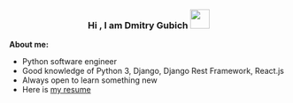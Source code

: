 
<h3 align="center"><b>Hi , I am Dmitry Gubich </b><img src="https://media.giphy.com/media/hvRJCLFzcasrR4ia7z/giphy.gif" width="35"></h3>

**About me:**
- Python software engineer
- Good knowledge of Python 3, Django, Django Rest Framework, React.js
- Always open to learn something new
- Here is [my resume](https://read.cv/dmitrygubich)
